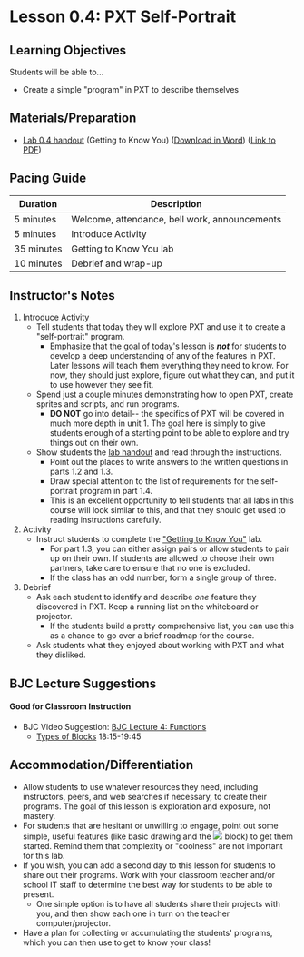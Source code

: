 # Lesson 0.4: PXT Self-Portrait

## Learning Objectives

Students will be able to...

* Create a simple "program" in PXT to describe themselves

## Materials/Preparation

* [Lab 0.4 handout](lab_04.md) \(Getting to Know You\) \([Download in Word](https://teals-introcs.gitbooks.io/introduction-to-computer-science-principles/content/Unit%200/Lab%200.4.docx)\) \([Link to PDF](https://teals-introcs.gitbooks.io/introduction-to-computer-science-principles/content/Unit%200/Lab%200.4.pdf)\)

## Pacing Guide

| Duration | Description |
| --- | --- |
| 5 minutes | Welcome, attendance, bell work, announcements |
| 5 minutes | Introduce Activity |
| 35 minutes | Getting to Know You lab |
| 10 minutes | Debrief and wrap-up |

## Instructor's Notes

1. Introduce Activity
   * Tell students that today they will explore PXT and use it to create a "self-portrait" program.
     * Emphasize that the goal of today's lesson is _**not**_ for students to develop a deep understanding of any of the features in PXT.  Later lessons will teach them everything they need to know.  For now, they should just explore, figure out what they can, and put it to use however they see fit.
   * Spend just a couple minutes demonstrating how to open PXT, create sprites and scripts, and run programs.
     * **DO NOT** go into detail-- the specifics of PXT will be covered in much more depth in unit 1.  The goal here is simply to give students enough of a starting point to be able to explore and try things out on their own.
   * Show students the [lab handout](lab_04.md) and read through the instructions.
     * Point out the places to write answers to the written questions in parts 1.2 and 1.3.
     * Draw special attention to the list of requirements for the self-portrait program in part 1.4.
     * This is an excellent opportunity to tell students that all labs in this course will look similar to this, and that they should get used to reading instructions carefully.
2. Activity
   * Instruct students to complete the ["Getting to Know You"](lab_04.md) lab.
     * For part 1.3, you can either assign pairs or allow students to pair up on their own.  If students are allowed to choose their own partners, take care to ensure that no one is excluded.
     * If the class has an odd number, form a single group of three.
3. Debrief
   * Ask each student to identify and describe _one_ feature they discovered in PXT.  Keep a running list on the whiteboard or projector.
     * If the students build a pretty comprehensive list, you can use this as a chance to go over a brief roadmap for the course.
   * Ask students what they enjoyed about working with PXT and what they disliked.

## BJC Lecture Suggestions

#### Good for Classroom Instruction

* BJC Video Suggestion: [BJC Lecture 4: Functions ](http://www.youtube.com/watch?v=_uKCBmQEf5w&t=18m15s)
  * [Types of Blocks](http://www.youtube.com/watch?v=_uKCBmQEf5w&t=18m15s)  18:15-19:45

## Accommodation/Differentiation

* Allow students to use whatever resources they need, including instructors, peers, and web searches if necessary, to create their programs.  The goal of this lesson is exploration and exposure, not mastery.
* For students that are hesitant or unwilling to engage, point out some simple, useful features \(like basic drawing and the ![](say.png) block\) to get them started.  Remind them that complexity or "coolness" are not important for this lab.
* If you wish, you can add a second day to this lesson for students to share out their programs.  Work with your classroom teacher and/or school IT staff to determine the best way for students to be able to present.
  * One simple option is to have all students share their projects with you, and then show each one in turn on the teacher computer/projector.
* Have a plan for collecting or accumulating the students' programs, which you can then use to get to know your class!



